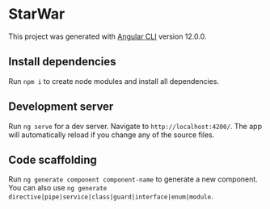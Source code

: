 # StarWar

This project was generated with [Angular CLI](https://github.com/angular/angular-cli) version 12.0.0.

## Install dependencies

Run `npm i` to create node modules and install all dependencies.
## Development server

Run `ng serve` for a dev server. Navigate to `http://localhost:4200/`. The app will automatically reload if you change any of the source files.

## Code scaffolding

Run `ng generate component component-name` to generate a new component. You can also use `ng generate directive|pipe|service|class|guard|interface|enum|module`.